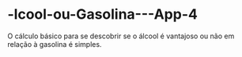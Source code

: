 # -lcool-ou-Gasolina---App-4
O cálculo básico para se descobrir se o álcool é vantajoso ou não em relação à gasolina é simples. 
